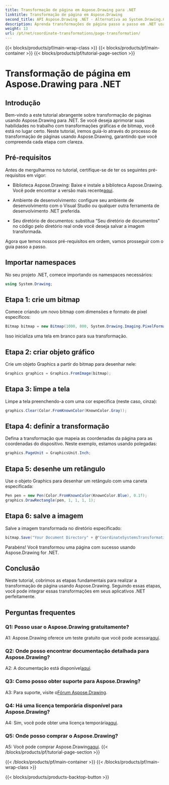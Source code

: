 ```yaml
---
title: Transformação de página em Aspose.Drawing para .NET
linktitle: Transformação de página em Aspose.Drawing
second_title: API Aspose.Drawing .NET - Alternativa ao System.Drawing.Common
description: Aprenda transformações de página passo a passo em .NET usando Aspose.Drawing. Aprimore suas habilidades gráficas com este tutorial abrangente.
weight: 13
url: /pt/net/coordinate-transformations/page-transformation/
---
```


{{< blocks/products/pf/main-wrap-class >}}
{{< blocks/products/pf/main-container >}}
{{< blocks/products/pf/tutorial-page-section >}}

# Transformação de página em Aspose.Drawing para .NET

## Introdução

Bem-vindo a este tutorial abrangente sobre transformação de páginas usando Aspose.Drawing para .NET. Se você deseja aprimorar suas habilidades no trabalho com transformações gráficas e de bitmap, você está no lugar certo. Neste tutorial, iremos guiá-lo através do processo de transformação de páginas usando Aspose.Drawing, garantindo que você compreenda cada etapa com clareza.

## Pré-requisitos

Antes de mergulharmos no tutorial, certifique-se de ter os seguintes pré-requisitos em vigor:

-  Biblioteca Aspose.Drawing: Baixe e instale a biblioteca Aspose.Drawing. Você pode encontrar a versão mais recente[aqui](https://releases.aspose.com/drawing/net/).

- Ambiente de desenvolvimento: configure seu ambiente de desenvolvimento com o Visual Studio ou qualquer outra ferramenta de desenvolvimento .NET preferida.

- Seu diretório de documentos: substitua “Seu diretório de documentos” no código pelo diretório real onde você deseja salvar a imagem transformada.

Agora que temos nossos pré-requisitos em ordem, vamos prosseguir com o guia passo a passo.

## Importar namespaces

No seu projeto .NET, comece importando os namespaces necessários:

```csharp
using System.Drawing;
```

## Etapa 1: crie um bitmap

Comece criando um novo bitmap com dimensões e formato de pixel específicos:

```csharp
Bitmap bitmap = new Bitmap(1000, 800, System.Drawing.Imaging.PixelFormat.Format32bppPArgb);
```

Isso inicializa uma tela em branco para sua transformação.

## Etapa 2: criar objeto gráfico

Crie um objeto Graphics a partir do bitmap para desenhar nele:

```csharp
Graphics graphics = Graphics.FromImage(bitmap);
```

## Etapa 3: limpe a tela

Limpe a tela preenchendo-a com uma cor específica (neste caso, cinza):

```csharp
graphics.Clear(Color.FromKnownColor(KnownColor.Gray));
```

## Etapa 4: definir a transformação

Defina a transformação que mapeia as coordenadas da página para as coordenadas do dispositivo. Neste exemplo, estamos usando polegadas:

```csharp
graphics.PageUnit = GraphicsUnit.Inch;
```

## Etapa 5: desenhe um retângulo

Use o objeto Graphics para desenhar um retângulo com uma caneta especificada:

```csharp
Pen pen = new Pen(Color.FromKnownColor(KnownColor.Blue), 0.1f);
graphics.DrawRectangle(pen, 1, 1, 1, 1);
```

## Etapa 6: salve a imagem

Salve a imagem transformada no diretório especificado:

```csharp
bitmap.Save("Your Document Directory" + @"CoordinateSystemsTransformations\PageTransformation_out.png");
```

Parabéns! Você transformou uma página com sucesso usando Aspose.Drawing for .NET.

## Conclusão

Neste tutorial, cobrimos as etapas fundamentais para realizar a transformação de página usando Aspose.Drawing. Seguindo essas etapas, você pode integrar essas transformações em seus aplicativos .NET perfeitamente.

## Perguntas frequentes

### Q1: Posso usar o Aspose.Drawing gratuitamente?

 A1: Aspose.Drawing oferece um teste gratuito que você pode acessar[aqui](https://releases.aspose.com/).

### Q2: Onde posso encontrar documentação detalhada para Aspose.Drawing?

 A2: A documentação está disponível[aqui](https://reference.aspose.com/drawing/net/).

### Q3: Como posso obter suporte para Aspose.Drawing?

 A3: Para suporte, visite o[Fórum Aspose.Drawing](https://forum.aspose.com/c/diagram/17).

### Q4: Há uma licença temporária disponível para Aspose.Drawing?

 A4: Sim, você pode obter uma licença temporária[aqui](https://purchase.aspose.com/temporary-license/).

### Q5: Onde posso comprar o Aspose.Drawing?

 A5: Você pode comprar Aspose.Drawing[aqui](https://purchase.aspose.com/buy).
{{< /blocks/products/pf/tutorial-page-section >}}

{{< /blocks/products/pf/main-container >}}
{{< /blocks/products/pf/main-wrap-class >}}

{{< blocks/products/products-backtop-button >}}
